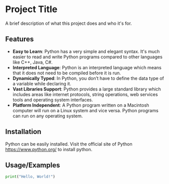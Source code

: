 # Project Title

A brief description of what this project does and who it's for.

## Features

- **Easy to Learn**: Python has a very simple and elegant syntax. It's much easier to read and write Python programs compared to other languages like C++, Java, C#.
- **Interpreted Language**: Python is an interpreted language which means that it does not need to be compiled before it is run.
- **Dynamically Typed**: In Python, you don’t have to define the data type of a variable while declaring it.
- **Vast Libraries Support**: Python provides a large standard library which includes areas like internet protocols, string operations, web services tools and operating system interfaces.
- **Platform Independent**: A Python program written on a Macintosh computer will run on a Linux system and vice versa. Python programs can run on any operating system.

## Installation 

Python can be easily installed. Visit the official site of Python https://www.python.org/ to install python.

## Usage/Examples

```python
print("Hello, World!")
